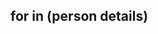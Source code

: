 <!DOCTYPE html>
<html lang="en">
<head>
    <meta charset="UTF-8">
    <meta name="viewport" content="width=device-width, initial-scale=1.0">
    <title>for-in</title>
</head>
<body>
    <h2> for in (person details) </h2>
    <ul id="person"></ul>
    <script src="forin.js"></script>
</body>
</html>
